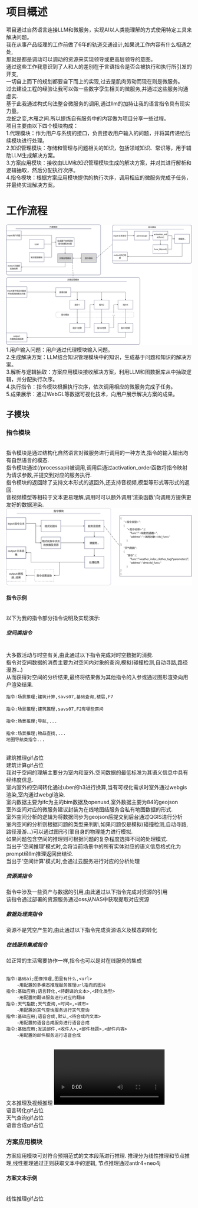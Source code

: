 # 项目概述
项目通过自然语言连接LLM和微服务，实现AI以人类能理解的方式使用特定工具来解决问题。
<br>我在从事产品经理的工作前做了6年的轨道交通设计,如果说工作内容有什么相通之处,
<br>那就是都是调动可以调动的资源来实现领导或更高层领导的意图。
<br>通过这些工作我意识到了人和人的差别在于言语指令是否会被执行和执行所引发的开支,
<br>一切自上而下的规划都要自下而上的实现,过去是肌肉劳动而现在则是微服务。
<br>过去建设工程的经验让我可以做一些数字孪生相关的微服务,并通过这些服务沟通虚实.
<br>基于此我通过构式句法整合微服务的调用,通过llm的加持让我的语言指令具有现实力量。
<br>龙蛇之变,木雁之间.所以提炼自有服务中的内容做为项目分享一些过程。
<br>项目主要由以下四个模块构成：
<br>1.代理模块：作为用户与系统的接口，负责接收用户输入的问题，并将其传递给后续模块进行处理。
<br>2.知识管理模块：存储和管理与问题相关的知识，包括领域知识、常识等，用于辅助LLM生成解决方案。
<br>3.方案应用模块：接收由LLM和知识管理模块生成的解决方案，并对其进行解析和逻辑抽取，然后分配执行次序。
<br>4.指令模块：根据方案应用模块提供的执行次序，调用相应的微服务完成子任务，并最终实现解决方案。
# 工作流程
![本地路径](./document/image/daytime_agent_di1.png "模块说明附图")
<br>1.用户输入问题：用户通过代理模块输入问题。
<br>2.生成解决方案：LLM结合知识管理模块中的知识，生成基于问题和知识的解决方案。
<br>3.解析与逻辑抽取：方案应用模块接收解决方案，利用LLM和图数据库从中抽取逻辑，并分配执行次序。
<br>4.执行指令：指令模块根据执行次序，依次调用相应的微服务完成子任务。
<br>5.成果展示：通过WebGL等数据可视化技术，向用户展示解决方案的成果。

## 子模块

### 指令模块
<br>指令模块是通过结构化自然语言对微服务进行调用的一种方法,指令的输入输出均有自然语言的模态.
<br>指令模块通过(/processapi)被调用,调用后通过activation_order函数将指令映射为请求参数,并提交到对应的服务执行.
<br>指令模块的返回除了支持文本形式的返回外,还支持音视频,模型等形式等形式的返回.
<br>音视频模型等相较于文本更易理解,调用时可以额外调用'渲染函数'向调用方提供更友好的数据渲染.
![本地路径](./document/image/daytime_agent_di2_instructions.png "指令模块附图")
#### 指令示例
<br>以下为我的指令部分指令说明及实现演示:
##### 空间类指令
<br>大多数活动与时空有关,由此通过以下指令完成对时空数据的消费.
<br>指令对空间数据的消费主要为对空间内对象的查询,模拟(碰撞检测,自动寻路,路径漫游...)
<br>从而获得对空间的分析结果,最终将结果做为其他指令的入参或通过图形渲染向用户渲染结果.
```
指令:场景推理;建筑计算,savs07,基础查询,楼层,F7

指令:场景推理;建筑推理,savs07,F2有哪些房间

指令:场景推理;导航,...

指令:场景推理;物品查找,...
地图导航类指令...
```
<br>建筑推理gif占位
<br>建筑计算gif占位
<br>我对于空间的理解主要分为室内和室外.空间数据的最低标准为其语义信息中具有经纬度信息.
<br>室内室外的空间转化通过uber的h3进行换算,当有可视化需求时室外通过webgis渲染,室内通过webgl渲染.
<br>室内数据主要为ifc为主的bim数据及openusd,室外数据主要为84的geojson
<br>室外空间对应的微服务建议封装为在线地图结服务合私有地图数据的形式.
<br>室外空间分析的逻辑为将数据同步为geojson后提交到后台通过QGIS进行分析
<br>室内空间的分析则根据问题的类型来判断,如果问题仅是模拟(碰撞检测,自动寻路,路径漫游...)可以通过图形引擎自身的物理能力进行模拟.
<br>如果问题包含空间的推理则可根据问题的复杂程度选择不同的处理模式.
<br>当出于'空间推理'模式时,会将当前场景中的所有实体对应的语义信息格式化为prompt经llm推理返回出结论.
<br>当出于'空间计算'模式时,会通过云服务进行对应的分析处理

##### 资源类指令
指令中涉及一些资产与数据的引用,由此通过以下指令完成对资源的引用
<br>该指令通过部署的资源服务通过oss从NAS中获取提取对应资源
##### 数据处理类指令
资源不是凭空产生的,由此通过以下指令完成资源语义及模态的转化
##### 在线服务集成指令
如正常的生活需要协作一样,指令也可以是对在线服务的集成

```

指令:基础ai;图像推理,图里有什么,<url>
	-用配置的多模态推理服务推理url指向的图片
指令:基础应用;语言转化,<待翻译的文本>,<转化类型>
	-用配置的翻译服务进行对应的翻译
指令:天气指数;天气查询,<时间>,<城市>
	-用配置的天气查询服务进行天气查询
指令:基础应用;语音合成,默认,<待合成的文本>
	-用配置的语音合成服务进行语音合成
指令:基础应用;发送邮件,<收件人>,<邮件标题>,<邮件内容>
	-用配置的邮件服务进行语音合成
```
<br>文本推理及视频推理
![本地路径](./document/video/llm_chat_api.mp4 "文本推理及视频推理")
<br>语言转化gif占位
<br>天气查询gif占位
<br>语音合成gif占位
### 方案应用模块
方案应用模块可对符合预期范式的文本段落进行推理.
推理分为线性推理和节点推理,线性推理通过正则获取文本中的逻辑,
节点推理通过antlr4+neo4j
#### 方案文本示例
<br>线性推理gif占位
